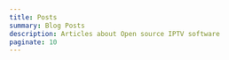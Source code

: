 ```yaml
---
title: Posts
summary: Blog Posts
description: Articles about Open source IPTV software
paginate: 10
---
```

